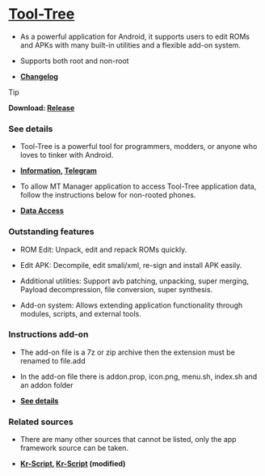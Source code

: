 # [Tool-Tree](https://zenlua.github.io/Tool-Tree) 

- As a powerful application for Android, it supports users to edit ROMs and APKs with many built-in utilities and a flexible add-on system.

- Supports both root and non-root

- **[Changelog](https://zenlua.github.io/Tool-Tree/Version.html)**

> [!Tip]
**Download: [Release](https://github.com/Zenlua/Tool-Tree/releases)**

### See details

- Tool-Tree is a powerful tool for programmers, modders, or anyone who loves to tinker with Android.

- **[Information](https://zenlua.github.io/Tool-Tree/Information.html),  [Telegram](https://t.me/tooltree)**

- To allow MT Manager application to access Tool-Tree application data, follow the instructions below for non-rooted phones.

- **[Data Access](https://zenlua.github.io/Tool-Tree/Data.html)**

### Outstanding features

- ROM Edit: Unpack, edit and repack ROMs quickly.

- Edit APK: Decompile, edit smali/xml, re-sign and install APK easily.

- Additional utilities: Support avb patching, unpacking, super merging, Payload decompression, file conversion, super synthesis.

- Add-on system: Allows extending application functionality through modules, scripts, and external tools.

### Instructions add-on

- The add-on file is a 7z or zip archive then the extension must be renamed to file.add

- In the add-on file there is addon.prop, icon.png, menu.sh, index.sh and an addon folder

- **[See details](https://zenlua.github.io/Tool-Tree/Instruct.html)**

### Related sources

- There are many other sources that cannot be listed, only the app framework source can be taken.

- **[Kr-Script](https://github.com/helloklf/kr-scripts), [Kr-Script](https://github.com/ColdWindScholar/kr-scripts) (modified)**


